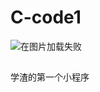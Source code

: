 # C-code1

![在图片加载失败](https://github.com/heikanet/C-code1/blob/master/RCA7%5D%5D%5D_~E1HL%259L_6KQQNJ.png)

## 
学渣的第一个小程序
